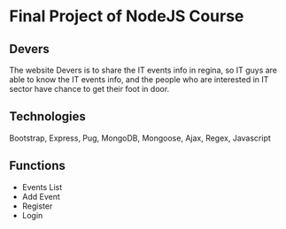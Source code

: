 # Final Project of NodeJS Course
## Devers
The website Devers is to share the IT events info in regina, so IT guys are able to know the IT events info, and the people who are interested in IT sector have chance to get their foot in door.  
## Technologies
Bootstrap, Express, Pug, MongoDB, Mongoose,
Ajax, Regex, Javascript
## Functions
* Events List
* Add Event
* Register
* Login
